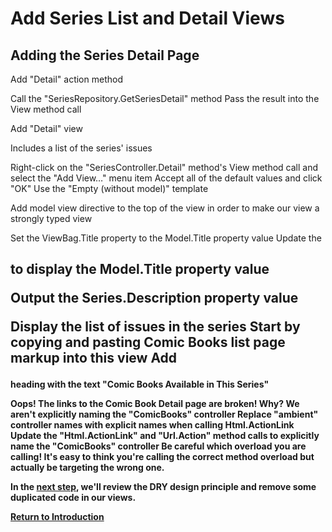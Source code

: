 
# Add Series List and Detail Views

## Adding the Series Detail Page

Add "Detail" action method

Call the "SeriesRepository.GetSeriesDetail" method
Pass the result into the View method call

Add "Detail" view

Includes a list of the series' issues

Right-click on the "SeriesController.Detail" method's View method call and select the "Add View…" menu item
  Accept all of the default values and click "OK"
  Use the "Empty (without model)" template

Add model view directive to the top of the view in order to make our view a strongly typed view

Set the ViewBag.Title property to the Model.Title property value
Update the <h2> to display the Model.Title property value

Output the Series.Description property value

Display the list of issues in the series
  Start by copying and pasting Comic Books list page markup into this view
  Add <h4> heading with the text "Comic Books Available in This Series"

Oops! The links to the Comic Book Detail page are broken!
  Why? We aren't explicitly naming the "ComicBooks" controller
  Replace "ambient" controller names with explicit names when calling Html.ActionLink
  Update the "Html.ActionLink" and "Url.Action" method calls to explicitly name the "ComicBooks" controller
    Be careful which overload you are calling! It's easy to think you're calling the correct method overload but actually be targeting the wrong one.

In the [next step](07-removing-duplicated-view-code.md), we'll review the DRY design principle and remove some duplicated code in our views.

[Return to Introduction](01-introduction.md)
